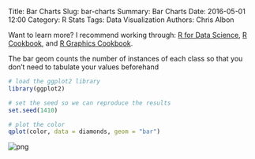 Title: Bar Charts
Slug: bar-charts
Summary: Bar Charts
Date: 2016-05-01 12:00
Category: R Stats
Tags: Data Visualization
Authors: Chris Albon

Want to learn more? I recommend working through: [R for Data Science](http://amzn.to/2myxnhi), [R Cookbook](http://amzn.to/2lF6hkb), and [R Graphics Cookbook](http://amzn.to/2m0fcPL).

The bar geom counts the number of instances of each class so that you don’t need to tabulate your values beforehand


```R
# load the ggplot2 library
library(ggplot2)

# set the seed so we can reproduce the results
set.seed(1410)
```


```R
# plot the color
qplot(color, data = diamonds, geom = "bar")
```









![png]({filename}/images/bar-charts_files/bar-charts_3_1.png)
